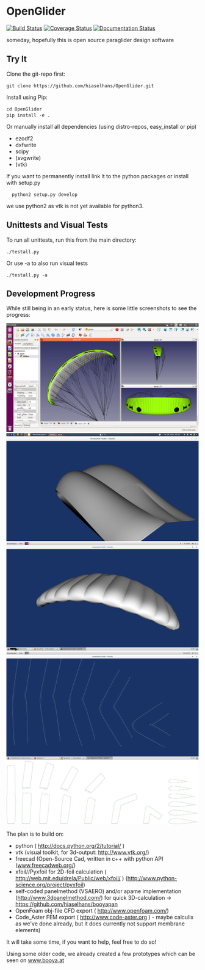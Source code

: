 OpenGlider
==========

[![Build Status](https://travis-ci.org/hiaselhans/OpenGlider.svg?branch=master)](https://travis-ci.org/hiaselhans/OpenGlider)
[![Coverage Status](https://img.shields.io/coveralls/hiaselhans/OpenGlider.svg)](https://coveralls.io/r/hiaselhans/OpenGlider)
[![Documentation Status](https://readthedocs.org/projects/openglider/badge/?version=latest)](https://readthedocs.org/projects/openglider/?badge=latest)

someday, hopefully this is open source paraglider design software



Try It
------

Clone the git-repo first:
  ```
  git clone https://github.com/hiaselhans/OpenGlider.git
  ```
  
Install using Pip:
  ```
  cd OpenGlider
  pip install -e .
  ```

Or manually install all dependencies (using distro-repos, easy_install or pip)
* ezodf2
* dxfwrite
* scipy
* (svgwrite)
* (vtk)

If you want to permanently install link it to the python packages or install with setup.py

```
  python2 setup.py develop
```

we use python2 as vtk is not yet available for python3.


Unittests and Visual Tests
--------------------------

To run all unittests, run this from the main directory:
  ```
  ./testall.py
  ```

Or use -a to also run visual tests
```
./testall.py -a
```


Development Progress
--------------------

While still being in an early status, here is some little screenshots to see the progress:


![screenshot gui](docs/freecad_gui.png)
![screenshot testcell with miniribs](docs/screen.png)
![screenshot demokite with central minirib](docs/screen2.png)
![screenshot demokite plots](docs/screen3.png)
![plots](docs/plots.svg)

The plan is to build on:

* python ( http://docs.python.org/2/tutorial/ )
* vtk (visual toolkit, for 3d-output: http://www.vtk.org/)
* freecad (Open-Source Cad, written in c++ with python API (www.freecadweb.org/)
* xfoil//Pyxfoil for 2D-foil calculation ( http://web.mit.edu/drela/Public/web/xfoil/ ) (http://www.python-science.org/project/pyxfoil)
* self-coded panelmethod (VSAERO) and/or apame implementation (http://www.3dpanelmethod.com/) for quick 3D-calculation
    -> https://github.com/hiaselhans/booyapan
* OpenFoam obj-file CFD export ( http://www.openfoam.com/)
* Code_Aster FEM export ( http://www.code-aster.org ) - maybe calculix as we've done already, but it does currently not support membrane elements)

It will take some time, if you want to help, feel free to do so!

Using some older code, we already created a few prototypes which can be seen on www.booya.at
